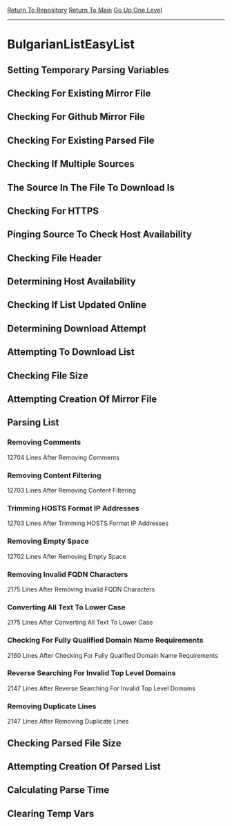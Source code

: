 [Return To Repository](https://github.com/deathbybandaid/piholeparser/)
[Return To Main](https://github.com/deathbybandaid/piholeparser/blob/master/RecentRunLogs/Mainlog.md)
[Go Up One Level](https://github.com/deathbybandaid/piholeparser/blob/master/RecentRunLogs/TopLevelScripts/30-Processing-Blacklists.md)
____________________________________
# BulgarianListEasyList
## Setting Temporary Parsing Variables
## Checking For Existing Mirror File
## Checking For Github Mirror File
## Checking For Existing Parsed File
## Checking If Multiple Sources
## The Source In The File To Download Is
## Checking For HTTPS
## Pinging Source To Check Host Availability
## Checking File Header
## Determining Host Availability
## Checking If List Updated Online
## Determining Download Attempt
## Attempting To Download List
## Checking File Size
## Attempting Creation Of Mirror File
## Parsing List
### Removing Comments
12704 Lines After Removing Comments
### Removing Content Filtering
12703 Lines After Removing Content Filtering
### Trimming HOSTS Format IP Addresses
12703 Lines After Trimming HOSTS Format IP Addresses
### Removing Empty Space
12702 Lines After Removing Empty Space
### Removing Invalid FQDN Characters
2175 Lines After Removing Invalid FQDN Characters
### Converting All Text To Lower Case
2175 Lines After Converting All Text To Lower Case
### Checking For Fully Qualified Domain Name Requirements
2160 Lines After Checking For Fully Qualified Domain Name Requirements
### Reverse Searching For Invalid Top Level Domains
2147 Lines After Reverse Searching For Invalid Top Level Domains
### Removing Duplicate Lines
2147 Lines After Removing Duplicate Lines
## Checking Parsed File Size
## Attempting Creation Of Parsed List
## Calculating Parse Time
## Clearing Temp Vars
